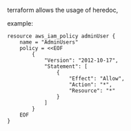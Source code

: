 
terraform allows the usage of heredoc,

example:
```
resource aws_iam_policy adminUser {
	name = "AdminUsers"
	policy = <<EOF
		{
			"Version": "2012-10-17",
			"Statement": [
				{
					"Effect": "Allow",
					"Action": "*",
					"Resource": "*"
				}
			]
		}
	EOF
}
```